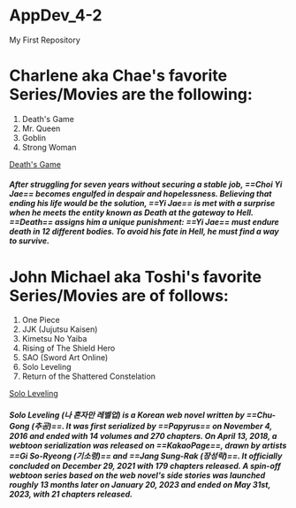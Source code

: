 # AppDev_4-2
My First Repository

# Charlene aka Chae's favorite Series/Movies are the following:

<ol>
  <li> Death's Game </li>
  <li> Mr. Queen </li>
  <li> Goblin </li>
  <li> Strong Woman </li>
</ol>

[Death's Game](#Death's-game)
<h5><i> After struggling for seven years without securing a stable job, ==Choi Yi Jae== becomes engulfed in despair and hopelessness. Believing that ending his life would be the solution, ==Yi Jae== is met with a surprise when he meets the entity known as Death at the gateway to Hell. ==Death== assigns him a unique punishment: ==Yi Jae== must endure death in 12 different bodies. To avoid his fate in Hell, he must find a way to survive.</i></h5>


# John Michael aka Toshi's favorite Series/Movies are of follows:

<ol>
  <li> One Piece </li>
  <li> JJK (Jujutsu Kaisen) </li>
  <li> Kimetsu No Yaiba </li>
  <li> Rising of The Shield Hero </li>
  <li> SAO (Sword Art Online) </li>
  <li> Solo Leveling </li>
  <li> Return of the Shattered Constelation </li>
</ol>

[Solo Leveling](#Solo-Leveling)
<h5><i>Solo Leveling (나 혼자만 레벨업) is a Korean web novel written by ==Chu-Gong (추공)==. It was first serialized by ==Papyrus== on November 4, 2016 and ended with 14 volumes and 270 chapters. On April 13, 2018, a webtoon serialization was released on ==KakaoPage==, drawn by artists ==Gi So-Ryeong (기소령)== and ==Jang Sung-Rak (장성락)==. It officially concluded on December 29, 2021 with 179 chapters released. A spin-off webtoon series based on the web novel's side stories was launched roughly 13 months later on January 20, 2023 and ended on May 31st, 2023, with 21 chapters released.</h5></i>
